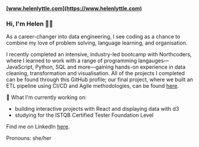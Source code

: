 #### [www.helenlyttle.com](https://www.helenlyttle.com)

### Hi, I'm Helen 👋🏻

As a career-changer into data engineering, I see coding as a chance to combine my love of problem solving, language learning, and organisation.

I recently completed an intensive, industry-led bootcamp with Northcoders, where I learned to work with a range of programming langauges—JavaScript, Python, SQL and more—gaining hands-on experience in data cleaning, transformation and visualisation.
All of the projects I completed can be found through this GitHub profile; our final project, where we built an ETL pipeline using CI/CD and Agile methodologies, can be found [here](https://github.com/CavemanDan667/de-project).

🌱 What I'm currently working on:
* building interactive projects with React and displaying data with d3
* studying for the ISTQB Certified Tester Foundation Level

Find me on LinkedIn [here](https://www.linkedin.com/in/helen-lyttle).

Pronouns: she/her
